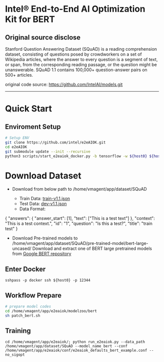 # Intel® End-to-End AI Optimization Kit for BERT

## Original source disclose

Stanford Question Answering Dataset (SQuAD) is a reading comprehension dataset, consisting of questions posed by crowdworkers on a set of Wikipedia articles, where the answer to every question is a segment of text, or span, from the corresponding reading passage, or the question might be unanswerable. SQuAD 1.1 contains 100,000+ question-answer pairs on 500+ articles.

original code source: https://github.com/IntelAI/models.git

---

# Quick Start

## Enviroment Setup

```bash
# Setup ENV
git clone https://github.com/intel/e2eAIOK.git
cd e2eAIOK
git submodule update --init --recursive
python3 scripts/start_e2eaiok_docker.py -b tensorflow -w ${host0} ${host1} ${host2} ${host3} --proxy ""
```
# Download Dataset
* Download from below path to /home/vmagent/app/dataset/SQuAD

    * Train Data: [train-v1.1.json](https://rajpurkar.github.io/SQuAD-explorer/dataset/train-v1.1.json)
    * Test Data: [dev-v1.1.json](https://rajpurkar.github.io/SQuAD-explorer/dataset/dev-v1.1.json)
    * Data Format:

{
    "answers": {
        "answer_start": [1],
        "text": ["This is a test text"]
    },
    "context": "This is a test context.",
    "id": "1",
    "question": "Is this a test?",
    "title": "train test"
}
* Download Pre-trained models to /home/vmagent/app/dataset/SQuAD/pre-trained-model/bert-large-uncased/
Download and extract one of BERT large pretrained models from [Google BERT repository](https://github.com/google-research/bert#pre-trained-models) 

## Enter Docker

```
sshpass -p docker ssh ${host0} -p 12344
```

## Workflow Prepare

```bash
# prepare model codes
cd /home/vmagent/app/e2eaiok/modelzoo/bert
sh patch_bert.sh
```

## Training

```
cd /home/vmagent/app/e2eaiok/; python run_e2eaiok.py --data_path /home/vmagent/app/dataset/SQuAD --model_name bert --conf /home/vmagent/app/e2eaiok/conf/e2eaiok_defaults_bert_example.conf --no_sigopt
```
